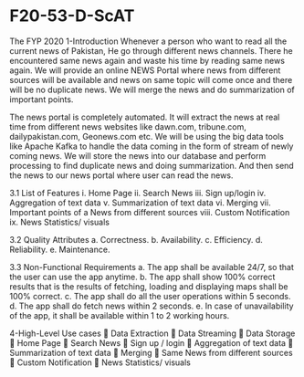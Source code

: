 # F20-53-D-ScAT
The FYP 2020
1-Introduction 
Whenever a person who want to read all the current news of Pakistan, He go through different news channels. There he encountered same news again and waste his time by reading same news again. We will provide an online NEWS Portal where news from different sources will be available and news on same topic will come once and there will be no duplicate news. We will merge the news and do summarization of important points.

The news portal is completely automated. It will extract the news at real time from different news websites like dawn.com, tribune.com, dailypakistan.com, Geonews.com etc. We will be using the big data tools like Apache Kafka to handle the data coming in the form of stream of newly coming news. We will store the news into our database and perform processing to find duplicate news and doing summarization. And then send the news to our news portal where user can read the news.




3.1 List of Features
i.	Home Page
ii.	Search News
iii.	Sign up/login
iv.	Aggregation of text data
v.	Summarization of text data
vi.	Merging 
vii.	Important points of a News from different sources
viii.	Custom Notification
ix.	News Statistics/ visuals




3.2 Quality Attributes
a.	Correctness.
b.	Availability.
c.	Efficiency.
d.	Reliability.
e.	Maintenance.




3.3 Non-Functional Requirements
a.	The app shall be available 24/7, so that the user can use the app anytime.
b.	The app shall show 100% correct results that is the results of fetching, loading and displaying maps shall be 100% correct.
c.	The app shall do all the user operations within 5 seconds.
d.	The app shall do fetch news within 2 seconds.
e.	In case of unavailability of the app, it shall be available within 1 to 2 working hours.




4-High-Level Use cases
	Data Extraction
	Data Streaming
	Data Storage
	Home Page
	Search News
	Sign up / login
	Aggregation of text data
	Summarization of text data
	Merging 
	Same News from different sources
	Custom Notification
	News Statistics/ visuals

